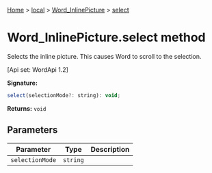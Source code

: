 [Home](./index) &gt; [local](local.md) &gt; [Word\_InlinePicture](local.word_inlinepicture.md) &gt; [select](local.word_inlinepicture.select.md)

# Word\_InlinePicture.select method

Selects the inline picture. This causes Word to scroll to the selection. 

 \[Api set: WordApi 1.2\]

**Signature:**
```javascript
select(selectionMode?: string): void;
```
**Returns:** `void`

## Parameters

|  Parameter | Type | Description |
|  --- | --- | --- |
|  `selectionMode` | `string` |  |

